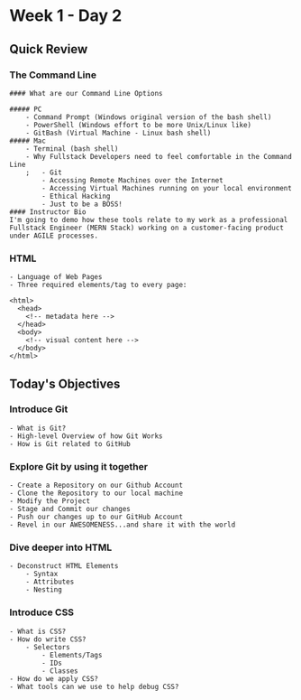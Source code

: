 # Week 1 - Day 2

## Quick Review
### The Command Line
	#### What are our Command Line Options
	
	##### PC
		- Command Prompt (Windows original version of the bash shell)
		- PowerShell (Windows effort to be more Unix/Linux like)
		- GitBash (Virtual Machine - Linux bash shell)
	##### Mac
		- Terminal (bash shell)
		- Why Fullstack Developers need to feel comfortable in the Command Line
		;	- Git
			- Accessing Remote Machines over the Internet
			- Accessing Virtual Machines running on your local environment
			- Ethical Hacking
			- Just to be a BOSS!
	#### Instructor Bio
	I'm going to demo how these tools relate to my work as a professional Fullstack Engineer (MERN Stack) working on a customer-facing product under AGILE processes.
### HTML
	- Language of Web Pages
	- Three required elements/tag to every page:
```
<html>
  <head>
    <!-- metadata here -->
  </head>
  <body>
    <!-- visual content here -->
  </body>
</html>
```

## Today's Objectives
### Introduce Git
	- What is Git?
	- High-level Overview of how Git Works
	- How is Git related to GitHub
### Explore Git by using it together
	- Create a Repository on our Github Account
	- Clone the Repository to our local machine
	- Modify the Project
	- Stage and Commit our changes
	- Push our changes up to our GitHub Account
	- Revel in our AWESOMENESS...and share it with the world
### Dive deeper into HTML
	- Deconstruct HTML Elements
		- Syntax
		- Attributes
		- Nesting
### Introduce CSS
	- What is CSS?
	- How do write CSS?
		- Selectors
			- Elements/Tags
			- IDs
			- Classes
	- How do we apply CSS?
	- What tools can we use to help debug CSS? 
